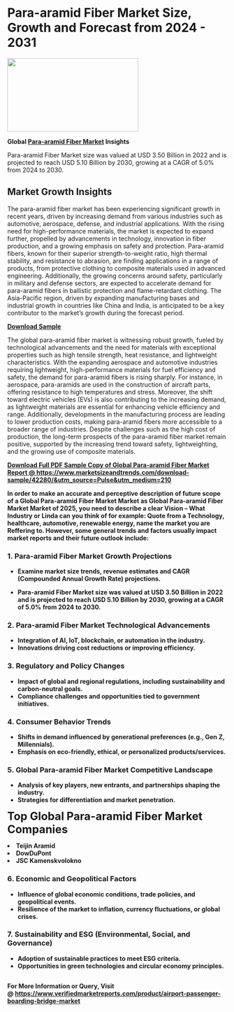 <H1>Para-aramid Fiber Market Size, Growth and Forecast from 2024 - 2031</H1><img class="aligncenter size-medium wp-image-584254" src="https://thirdeyenews.in/wp-content/uploads/2024/09/Global-Market-Research-300x168.jpeg" alt="" width="300" height="168" /><p><strong>Global&nbsp;<a href="https://www.marketsizeandtrends.com/download-sample/42280/&amp;utm_source=Pulse&amp;utm_medium=210">Para-aramid Fiber Market</a> Insights</strong></p><p>Para-aramid Fiber Market size was valued at USD 3.50 Billion in 2022 and is projected to reach USD 5.10 Billion by 2030, growing at a CAGR of 5.0% from 2024 to 2030.</p><p><h2>Market Growth Insights</h2> <p>The para-aramid fiber market has been experiencing significant growth in recent years, driven by increasing demand from various industries such as automotive, aerospace, defense, and industrial applications. With the rising need for high-performance materials, the market is expected to expand further, propelled by advancements in technology, innovation in fiber production, and a growing emphasis on safety and protection. Para-aramid fibers, known for their superior strength-to-weight ratio, high thermal stability, and resistance to abrasion, are finding applications in a range of products, from protective clothing to composite materials used in advanced engineering. Additionally, the growing concerns around safety, particularly in military and defense sectors, are expected to accelerate demand for para-aramid fibers in ballistic protection and flame-retardant clothing. The Asia-Pacific region, driven by expanding manufacturing bases and industrial growth in countries like China and India, is anticipated to be a key contributor to the market’s growth during the forecast period.</p> <p><strong><a href="#">Download Sample</a></strong></p> <p>The global para-aramid fiber market is witnessing robust growth, fueled by technological advancements and the need for materials with exceptional properties such as high tensile strength, heat resistance, and lightweight characteristics. With the expanding aerospace and automotive industries requiring lightweight, high-performance materials for fuel efficiency and safety, the demand for para-aramid fibers is rising sharply. For instance, in aerospace, para-aramids are used in the construction of aircraft parts, offering resistance to high temperatures and stress. Moreover, the shift toward electric vehicles (EVs) is also contributing to the increasing demand, as lightweight materials are essential for enhancing vehicle efficiency and range. Additionally, developments in the manufacturing process are leading to lower production costs, making para-aramid fibers more accessible to a broader range of industries. Despite challenges such as the high cost of production, the long-term prospects of the para-aramid fiber market remain positive, supported by the increasing trend toward safety, lightweighting, and the growing use of composite materials.</p> <p><strong><a href="#"></p><p><span class=""><strong>Download Full PDF Sample Copy of Global Para-aramid Fiber Market Report</strong> @ <a href="https://www.marketsizeandtrends.com/download-sample/42280/&amp;utm_source=Pulse&amp;utm_medium=210" target="_blank">https://www.marketsizeandtrends.com/download-sample/42280/&amp;utm_source=Pulse&amp;utm_medium=210</a></span></p><p>In order to make an accurate and perceptive description of future scope of a Global&nbsp;Para-aramid Fiber Market Market as Global&nbsp;Para-aramid Fiber Market Market of 2025, you need to describe a clear Vision &ndash; What Industry or Linda can you think of for example: Quote from a Technology, healthcare, automotive, renewable energy, name the market you are Reffering to. However, some general trends and factors usually impact market reports and their future outlook include:</p><h3>1.&nbsp;<strong>Para-aramid Fiber Market Growth Projections</strong></h3><ul><li>Examine market size trends, revenue estimates and CAGR (Compounded Annual Growth Rate) projections.</li><li><p>Para-aramid Fiber Market size was valued at USD 3.50 Billion in 2022 and is projected to reach USD 5.10 Billion by 2030, growing at a CAGR of 5.0% from 2024 to 2030.</p></li></ul><h3>2.&nbsp;<strong>Para-aramid Fiber Market Technological Advancements</strong></h3><ul><li>Integration of AI, IoT, blockchain, or automation in the industry.</li><li>Innovations driving cost reductions or improving efficiency.</li></ul><h3>3.&nbsp;<strong>Regulatory and Policy Changes</strong></h3><ul><li>Impact of global and regional regulations, including sustainability and carbon-neutral goals.</li><li>Compliance challenges and opportunities tied to government initiatives.</li></ul><h3>4.&nbsp;<strong>Consumer Behavior Trends</strong></h3><ul><li>Shifts in demand influenced by generational preferences (e.g., Gen Z, Millennials).</li><li>Emphasis on eco-friendly, ethical, or personalized products/services.</li></ul><h3>5.&nbsp;<strong>Global Para-aramid Fiber Market Competitive Landscape</strong></h3><ul><li>Analysis of key players, new entrants, and partnerships shaping the industry.</li><li>Strategies for differentiation and market penetration.</li></ul><p data-pm-slice="1 1 []"><span style="color: inherit; font-family: inherit; font-size: 25px;">Top Global Para-aramid Fiber Market Companies</span></p><div class="" data-test-id=""><p><li>Teijin Aramid</li><li> DowDuPont</li><li> JSC Kamenskvolokno</li></p></div><h3>6.&nbsp;<strong>Economic and Geopolitical Factors</strong></h3><ul><li>Influence of global economic conditions, trade policies, and geopolitical events.</li><li>Resilience of the market to inflation, currency fluctuations, or global crises.</li></ul><h3>7.&nbsp;<strong>Sustainability and ESG (Environmental, Social, and Governance)</strong></h3><ul><li>Adoption of sustainable practices to meet ESG criteria.</li><li>Opportunities in green technologies and circular economy principles.</li></ul><h2><strong style="font-size: 14px;">For More Information or Query, Visit @&nbsp;</strong><a style="background-color: #ffffff; font-size: 14px;" href="https://www.marketsizeandtrends.com/report/para-aramid-fiber-market/" target="_blank">https://www.verifiedmarketreports.com/product/airport-passenger-boarding-bridge-market</a></h2>
